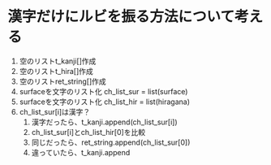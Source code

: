 # 漢字だけにルビを振る方法について考える

1. 空のリストt_kanji[]作成
1. 空のリストt_hira[]作成
1. 空のリストret_string[]作成
1. surfaceを文字のリスト化 ch_list_sur = list(surface)
1. surfaceを文字のリスト化 ch_list_hir = list(hiragana)
1. ch_list_sur[i]は漢字？
    1. 漢字だったら、t_kanji.append(ch_list_sur[i])
    1. ch_list_sur[i]とch_list_hir[0]を比較
    1. 同じだったら、ret_string.append(ch_list_sur[0])
    1. 違っていたら、t_kanji.append